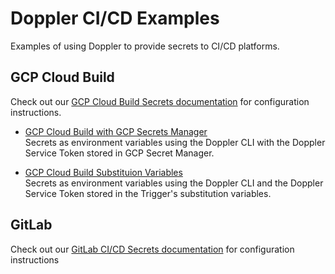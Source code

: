 # Doppler CI/CD Examples

Examples of using Doppler to provide secrets to CI/CD platforms.

## GCP Cloud Build

Check out our [GCP Cloud Build Secrets documentation](https://docs.doppler.com/docs/enclave-gcp-cloud-build) for configuration instructions.

* [GCP Cloud Build with GCP Secrets Manager](cloudbuild-secret-manager.yaml)  
Secrets as environment variables using the Doppler CLI with the Doppler Service Token stored in GCP Secret Manager.

* [GCP Cloud Build Substituion Variables](cloudbuild-substitution-variables.yaml)  
Secrets as environment variables using the Doppler CLI and the Doppler Service Token stored in the Trigger's substitution variables.

## GitLab

Check out our [GitLab CI/CD Secrets documentation](https://docs.doppler.com/docs/enclave-gitlab) for configuration instructions